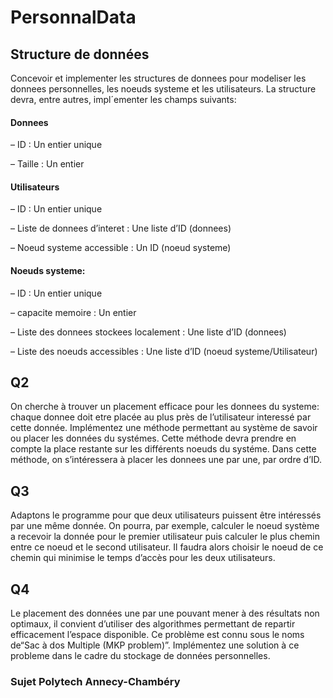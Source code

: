 # PersonnalData

## Structure de données
 Concevoir et implementer les structures de donnees pour modeliser les
donnees personnelles, les noeuds systeme et les utilisateurs. La structure
devra, entre autres, impl´ementer les champs suivants:

#### Donnees
– ID : Un entier unique

– Taille : Un entier
 
  #### Utilisateurs
– ID : Un entier unique

– Liste de donnees d’interet : Une liste d’ID (donnees)

– Noeud systeme accessible : Un ID (noeud systeme)

#### Noeuds systeme:
– ID : Un entier unique

– capacite memoire : Un entier

– Liste des donnees stockees localement : Une liste d’ID (donnees)

– Liste des noeuds accessibles : Une liste d’ID (noeud systeme/Utilisateur)


## Q2
On cherche à trouver un placement efficace pour les donnees du systeme:
chaque donnee doit etre placée au plus près de l’utilisateur interessé par
cette donnée. Implémentez une méthode permettant au système de savoir
ou placer les données du systémes. Cette méthode devra prendre en
compte la place restante sur les différents noeuds du systéme. Dans cette
méthode, on s’intéressera à placer les donnees une par une, par ordre d’ID.

## Q3
Adaptons le programme pour que deux utilisateurs puissent être intéressés
par une même donnée. On pourra, par exemple, calculer le noeud système
a recevoir la donnée pour le premier utilisateur puis calculer le plus chemin
entre ce noeud et le second utilisateur. Il faudra alors choisir le noeud de
ce chemin qui minimise le temps d’accès pour les deux utilisateurs.
## Q4
Le placement des données une par une pouvant mener à des résultats non optimaux, il convient d’utiliser des algorithmes permettant de repartir efficacement l’espace disponible. Ce problème est connu sous le noms de“Sac à dos Multiple (MKP problem)”. Implémentez une solution à ce probleme dans le cadre du stockage de données personnelles.

### Sujet Polytech Annecy-Chambéry




